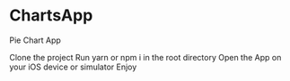 # ChartsApp
Pie Chart App


Clone the project
Run yarn or npm i in the root directory
Open the App on your iOS device or simulator
Enjoy
